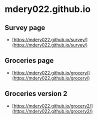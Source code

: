 # mdery022.github.io

## Survey page
- [https://mdery022.github.io/survey/](https://mdery022.github.io/survey/)

## Groceries page
- [https://mdery022.github.io/grocery/](https://mdery022.github.io/grocery/)

## Groceries version 2
- [https://mdery022.github.io/grocery2/](https://mdery022.github.io/grocery2/)
